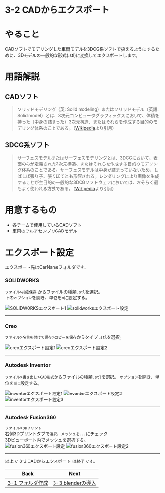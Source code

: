 # **3-2 CADからエクスポート**
# やること  
CADソフトでモデリングした車両モデルを3DCG系ソフトで扱えるようにするために、3Dモデルの一般的な形式(.stl)に変換してエクスポートします。
# 用語解説
## CADソフト
>ソリッドモデリング（英: Solid modeling）またはソリッドモデル（英語: Solid model）とは、3次元コンピュータグラフィックスにおいて、体積を持った（中身の詰まった）3次元構造、またはそれらを作成する目的のモデリング体系のことである。（[Wikipedia](https://ja.wikipedia.org/wiki/%E3%82%BD%E3%83%AA%E3%83%83%E3%83%89%E3%83%A2%E3%83%87%E3%83%AA%E3%83%B3%E3%82%B0)より引用）
## 3DCG系ソフト
>サーフェスモデルまたはサーフェスモデリングとは、3DCGにおいて、表面のみが定義された3次元構造、またはそれらを作成する目的のモデリング体系のことである。サーフェスモデルは中身が詰まっていないため、しばしば張り子、張りぼてとも形容される。レンダリングにより画像を生成することが主目的の一般的な3DCGソフトウェアにおいては、おそらく最もよく使われる方式である。（[Wikipedia](https://ja.wikipedia.org/wiki/%E3%82%B5%E3%83%BC%E3%83%95%E3%82%A7%E3%82%B9%E3%83%A2%E3%83%87%E3%83%AA%E3%83%B3%E3%82%B0)より引用）
# 用意するもの
- 各チームで使用しているCADソフト  
- 車両のフルアセンブリCADモデル

# エクスポート設定
エクスポート先はCarNameフォルダです．
### SOLIDWORKS  

`ファイル>指定保存` からファイルの種類`.stl`を選択。  
下の`オプション`を開き、単位を`m`に設定する。  

![SOLIDWORKSエクスポート1](https://user-images.githubusercontent.com/81402033/122487977-74f57280-d017-11eb-8f25-f9aef1cc626f.jpg)
![solidworksエクスポート設定](https://user-images.githubusercontent.com/81402033/142764722-4096aec9-2d8a-4178-b2e5-1844f97669a8.png)


___
### Creo  
`ファイル`>`名前を付けて保存`>`コピーを保存`からタイプ`.stl`を選択。  

![creoエクスポート設定1](https://user-images.githubusercontent.com/81402033/122488123-c7cf2a00-d017-11eb-88d6-8f6118b37324.jpg)
![creoエクスポート設定2](https://user-images.githubusercontent.com/81402033/122488127-c9005700-d017-11eb-9fa6-897d9996d842.jpg)


___
### Autodesk Inventor  
`ファイル`>`書き出し`>`CAD形式`からファイルの種類`.stl`を選択。
`オプション`を開き、単位を`m`に設定する。  

![inventorエクスポート設定1](https://user-images.githubusercontent.com/81402033/122487989-7c1c8080-d017-11eb-950c-296e27f9d10a.jpg)
![inventorエクスポート設定2](https://user-images.githubusercontent.com/81402033/122487993-7de64400-d017-11eb-8537-a356381aa5ee.jpg)
![inventorエクスポート設定3](https://user-images.githubusercontent.com/81402033/122487996-7fb00780-d017-11eb-90b9-88d96870fa51.jpg)

___
### Autodesk Fusion360
`ファイル`>`3Dプリント`  
右側3Dプリントタブで`選択`、`メッシュを...`にチェック  
3Dビューポート内でメッシュを選択する。  
![fusion360エクスポート設定](https://user-images.githubusercontent.com/81402033/122695384-2cd68a00-d27b-11eb-9547-592136f9b100.png)
![fusion360エクスポート設定2](https://user-images.githubusercontent.com/81402033/122695392-306a1100-d27b-11eb-937d-1841fe562e75.png)

___
以上で 3-2 CADからエクスポート は終了です。

| Back | Next |
|:---:|:---:|
| [3-1 フォルダ作成](https://github.com/JSAE-ARCHIVES/MOD-Tutorial/blob/main/3%E7%AB%A0%203D%E3%83%A2%E3%83%87%E3%83%AB%E3%81%AE%E4%BD%9C%E6%88%90/3-1%20%E3%83%95%E3%82%A9%E3%83%AB%E3%83%80%E4%BD%9C%E6%88%90.md) | [3-3 blenderの導入](https://github.com/JSAE-ARCHIVES/MOD-Tutorial/blob/main/3%E7%AB%A0%203D%E3%83%A2%E3%83%87%E3%83%AB%E3%81%AE%E4%BD%9C%E6%88%90/3-3%203D%E3%83%A2%E3%83%87%E3%83%AA%E3%83%B3%E3%82%B0%E3%82%BD%E3%83%95%E3%83%88(blender)%E3%81%AE%E5%B0%8E%E5%85%A5.md) |

